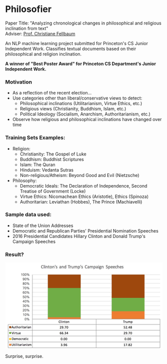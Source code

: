 # Philosofier
Paper Title: "Analyzing chronological changes in philosophical and religious inclination from text"  
Adviser: [Prof. Christiane Fellbaum](https://www.cs.princeton.edu/~fellbaum/)

An NLP machine learning project submitted for Princeton's CS Junior Independent Work. Classifies textual documents based on their philosophical and religion inclination.

**A winner of "Best Poster Award" for Princeton CS Department's Junior Independent Work.**  


### Motivation
- As a reflection of the recent election…
- Use categories other than liberal/conservative views to detect:
  - Philosophical inclinations (Utilitarianism, Virtue Ethics, etc.)
  - Religious views (Christianity, Buddhism, Islam, etc.)
  - Political Ideology (Socialism, Anarchism, Authoritarianism, etc.)
- Observe how religious and philosophical inclinations have changed over time

### Training Sets Examples:
- Religion:
  - Christianity: The Gospel of Luke
  - Buddhism: Buddhist Scriptures
  - Islam: The Quran
  - Hinduism: Vedanta Sutras
  - Non-religious/Atheism: Beyond Good and Evil (Nietzsche)
- Philosophy:
  - Democratic Ideals: The Declaration of Independence, Second Treatise of Government (Locke)
  - Virtue Ethics: Nicomachean Ethics (Aristotle), Ethics (Spinoza)
  - Authoritarian: Leviathan (Hobbes), The Prince (Machiavelli)

### Sample data used:
- State of the Union Addresses
- Democratic and Republican Parties' Presidential Nomination Speeches
- 2016 Presidential Candidates Hillary Clinton and Donald Trump's Campaign Speeches

### Result?
![clinton_trump](./clinton_trump.jpg)

Surprise, surprise.
